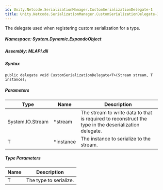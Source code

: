 ```yaml
---  
id: Unity.Netcode.SerializationManager.CustomSerializationDelegate-1  
title: Unity.Netcode.SerializationManager.CustomSerializationDelegate-1  
---
```


<div class="markdown level0 summary">

The delegate used when registering custom serialization for a type.

</div>

<div class="markdown level0 conceptual">

</div>

##### **Namespace**: System.Dynamic.ExpandoObject

##### **Assembly**: MLAPI.dll

##### Syntax

``` lang-csharp
public delegate void CustomSerializationDelegate<T>(Stream stream, T instance);
```

##### Parameters

| Type             | Name       | Description                                                                                           |
|------------------|------------|-------------------------------------------------------------------------------------------------------|
| System.IO.Stream | \*stream   | The stream to write data to that is required to reconstruct the type in the deserialization delegate. |
| T                | \*instance | The instance to serialize to the stream.                                                              |

##### Type Parameters

| Name | Description            |
|------|------------------------|
| T    | The type to serialize. |
